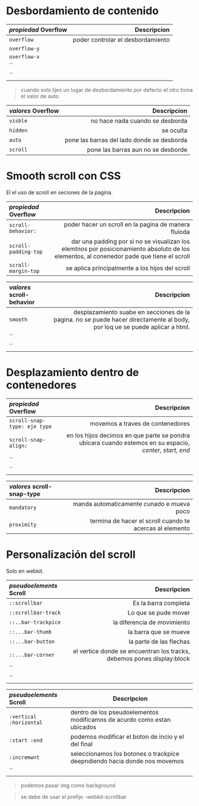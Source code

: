 # Desbordamiento de contenido

*propiedad* **Overflow**|Descripcion
:---|---:
`overflow`| poder controlar el desbordamiento 
`overflow-y`|
`overflow-x`|
``|
``|

> cuando solo lijes un lugar de desbordamiento por defecto el otro toma el valor de auto

*valores* **Overflow**|Descripcion
:---|---:
`visble`| no hace nada cuando se desborda
`hidden`| se oculta
`auto`| pone las barras del lado donde se desborda 
`scroll`| pone las barras aun no se desborde

# Smooth scroll con CSS 

El el uso de scroll en seciones de la pagina.

*propiedad* **Overflow**|Descripcion
:---|---:
`scroll-behavior:`| poder hacer un scroll en la pagina  de manera fluioda
`scroll-padding-top`| dar una padding por si no se visualizan los elemtnos por posicionamiento absoluto de los elementos, al conenedor pade que tiene el scroll
`scroll-margin-top`| se aplica principalmente a los hijos del scroll

*valores* **scroll-behavior**|Descripcion
:---|---:
`smooth`| desplazamiento suabe en secciones de la pagina. no se puede hacer directamente al body, por loq ue se puede aplicar a html.
``|
``|

# Desplazamiento dentro de contenedores 

*propiedad* **Overflow**|Descripcion
:---|---:
`scroll-snap-type: eje type`| movemos a traves de contenedores
`scroll-snap-align:`| en los hijos decimos en que parte se pondra ubicara cuando estemos en su espacio, *center, start, end*
``|
``|

*valores* **scroll-snap-type**|Descripcion
:---|---:
`mandatory`| manda automaticamente cunado e mueva poco
`proximity`| termina de hacer el scroll cuando te acercas al elemento 

# Personalización del scroll 

Solo en webkit.

*pseudoelements* **Scroll**|Descripcion
:---|---:
`::scrollbar`|Es la barra completa
`::scrollbar-track`| Lo que se pude mover
`::..bar-trackpice`| la diferencia de movimiento
`::...bar-thumb`| la barra que se mueve
`::...bar-button`| la parte de las flechas
`::...bar-corner`| el vertice donde se encuentran los tracks, debemos pones display:block
``|
``|

*pseudoelements* **Scroll**|Descripcion
:---|---
`:vertical :horizontal`| dentro de los pseudoelementos modificamos de acurdo como estan ubicados
`:start :end`| podemos modificar el boton de incio y el del final
`:incremwnt`| seleccionamos los botones o trackpice deepndiendo hacia donde nos movemos
``|

> podemos pasar img como background

> se debe de usar el prefijo -webkit-scrollbar